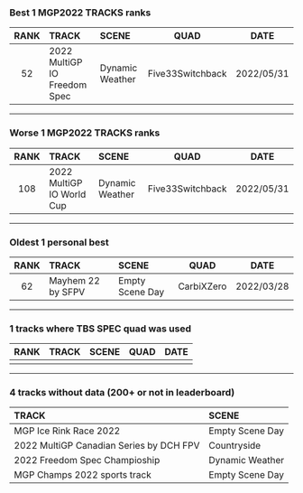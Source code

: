 ### Best 1 MGP2022 TRACKS ranks
|RANK|TRACK|SCENE|QUAD|DATE|
|:---:|:---|:---|:---:|:---:|
|52|2022 MultiGP IO Freedom Spec|Dynamic Weather|Five33Switchback|2022/05/31|
---
### Worse 1 MGP2022 TRACKS ranks
|RANK|TRACK|SCENE|QUAD|DATE|
|:---:|:---|:---|:---:|:---:|
|108|2022 MultiGP IO World Cup|Dynamic Weather|Five33Switchback|2022/05/31|
---
### Oldest 1 personal best
|RANK|TRACK|SCENE|QUAD|DATE|
|:---:|:---|:---|:---:|:---:|
|62|Mayhem 22 by SFPV|Empty Scene Day|CarbiXZero|2022/03/28|
---
### 1 tracks where TBS SPEC quad was used
|RANK|TRACK|SCENE|QUAD|DATE|
|:---:|:---|:---|:---:|:---:|
||||||
---
### 4 tracks without data (200+ or not in leaderboard)
|TRACK|SCENE|
|:---|:---|
|MGP Ice Rink Race 2022|Empty Scene Day|
|2022 MultiGP Canadian Series by DCH FPV|Countryside|
|2022 Freedom Spec Champioship|Dynamic Weather|
|MGP Champs 2022 sports track|Empty Scene Day|
